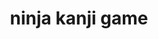 ---
title: ninja kanji game
description: ninja kanji game
keywords: kanji game
mediaUrl: https://i.postimg.cc/fRrNF1S1/kanji-quiz.png
updateDateTime: 2024-4-3
tags: ninja
hanTu:
postType: game
level: n5
choices: [
  { word: 姿 , a: writing@しょ, b: forbid@きんじる, c: figure@すがた, d: c },
  { word: 化 , a: convey@つたえる, b: kill@ころす, c: disguise@ばける, d: c },
  { word: 殺 , a: oneself@み, b: kill@ころす, c: art@じゅつ, d: b },
  { word: 襲 , a: help@たすける, b: cultivate@おさめる, c: attack@おそう, d: c },
  { word: 巻 , a: soil@つち, b: disable@けす, c: scroll@まき, d: c },
  { word: 里 , a: chase@おう, b: village@さと, c: writing@しょ, d: c },
  { word: 木 , a: truss@しばる, b: tree@き, c: endurance@しのび, d: b },
  { word: 薬 , a: fall@おちる, b: topple@たおす, c: medicine@くすり, d: c },
  { word: 狙 , a: topple@たおす, b: aim@ねらう, c: chase@おう, d: b },
  { word: 恐 , a: win@かつ, b: terrible@おそろしい, c: scatter@ちる, d: b },
  { word: 守 , a: mouth@くち, b: protect@まもる, c: severe@きびしい, d: b },
  { word: 敵 , a: enemy@てき, b: scary@こわい, c: acknowledge@みとめる, d: a },
  { word: 落 , a: figure@すがた, b: fall@おちる, c: run@はしる, d: b },
  { word: 見 , a: see@みる, b: die@しぬ, c: topple@たおす, d: a },
  { word: 下 , a: topple@たおす, b: down@した, c: soil@つち, d: b },
  { word: 滅 , a: aim@ねらう, b: endurance@しのび, c: perish@ほろぼす, d: c },
  { word: 足 , a: steal@ぬすむ, b: surpass@こえる, c: leg@あし, d: c },
  { word: 助 , a: eye@め, b: chase@おう, c: help@たすける, d: c },
  { word: 体 , a: body@からだ, b: stab@さす, c: scatter@ちる, d: a },
  { word: 弱 , a: convey@つたえる, b: kill@ころす, c: weak@よわい, d: c }
  ]
---